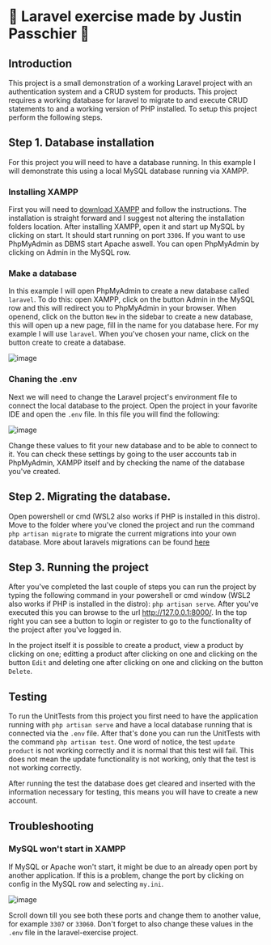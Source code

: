 # 🧱 Laravel exercise made by Justin Passchier 🧱

## Introduction
This project is a small demonstration of a working Laravel project with an authentication system and a CRUD system for products. This project requires a working database for laravel to migrate to and execute CRUD statements to and a working version of PHP installed. To setup this project perform the following steps.

## Step 1. Database installation
For this project you will need to have a database running. In this example I will demonstrate this using a local MySQL database running via XAMPP.

### Installing XAMPP

First you will need to [download XAMPP](https://www.apachefriends.org/index.html) and follow the instructions. The installation is straight forward and I suggest not altering the installation folders location. After installing XAMPP, open it and start up MySQL by clicking on start. It should start running on port `3306`. If you want to use PhpMyAdmin as DBMS start Apache aswell. You can open PhpMyAdmin by clicking on Admin in the MySQL row.

### Make a database

In this example I will open PhpMyAdmin to create a new database called `laravel`. To do this: open XAMPP, click on the button Admin in the MySQL row and this will redirect you to PhpMyAdmin in your browser. When openend, click on the button `New` in the sidebar to create a new database, this will open up a new page, fill in the name for you database here. For my example I will use `laravel`. When you've chosen your name, click on the button create to create a database.

![image](https://user-images.githubusercontent.com/32838627/143496288-d2d00c81-fc73-40a1-9f55-025061a8d541.png)


### Chaning the .env

Next we will need to change the Laravel project's environment file to connect the local database to the project. Open the project in your favorite IDE and open the `.env` file. In this file you will find the following:

![image](https://user-images.githubusercontent.com/32838627/143496035-51fe9b1b-09df-44a1-8711-db18c6ffc67d.png)

Change these values to fit your new database and to be able to connect to it. You can check these settings by going to the user accounts tab in PhpMyAdmin, XAMPP itself and by checking the name of the database you've created.

## Step 2. Migrating the database.

Open powershell or cmd (WSL2 also works if PHP is installed in this distro). Move to the folder where you've cloned the project and run the command `php artisan migrate` to migrate the current migrations into your own database. More about laravels migrations can be found [here](https://laravel.com/docs/8.x/migrations)

## Step 3. Running the project 

After you've completed the last couple of steps you can run the project by typing the following command in your powershell or cmd window (WSL2 also works if PHP is installed in the distro): `php artisan serve`. After you've executed this you can browse to the url http://127.0.0.1:8000/. In the top right you can see a button to login or register to go to the functionality of the project after you've logged in. 

In the project itself it is possible to create a product, view a product by clicking on one; editting a product after clicking on one and clicking on the button `Edit` and deleting one after clicking on one and clicking on the button `Delete`.

## Testing

To run the UnitTests from this project you first need to have the application running with `php artisan serve` and have a local database running that is connected via the `.env` file. After that's done you can run the UnitTests with the command `php artisan test`. One word of notice, the test `update product` is not working correctly and it is normal that this test will fail. This does not mean the update functionality is not working, only that the test is not working correctly. 

After running the test the database does get cleared and inserted with the information necessary for testing, this means you will have to create a new account. 


## Troubleshooting

### MySQL won't start in XAMPP

If MySQL or Apache won't start, it might be due to an already open port by another application. If this is a problem, change the port by clicking on config in the MySQL row and selecting `my.ini`. 

![image](https://user-images.githubusercontent.com/32838627/143495212-8e8eba6e-2bbb-4f4b-834d-b89678f8b844.png)

Scroll down till you see both these ports and change them to another value, for example `3307` or `33060`. Don't forget to also change these values in the `.env` file in the laravel-exercise project.
